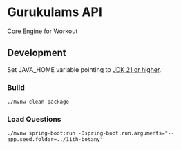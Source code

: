 # Gurukulams API

Core Engine for Workout

## Development

Set JAVA_HOME variable pointing to [JDK 21 or higher](https://jdk.java.net/). 

### Build

~~~
./mvnw clean package
~~~

### Load Questions

~~~
./mvnw spring-boot:run -Dspring-boot.run.arguments="--app.seed.folder=../11th-botany"
~~~
